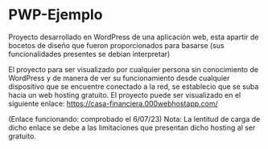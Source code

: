 # PWP-Ejemplo
Proyecto desarrollado en WordPress de una aplicación web, esta apartir de bocetos de diseño que fueron proporcionados para basarse (sus funcionalidades presentes se debian interpretar)

El proyecto para ser visualizado por cualquier persona sin conocimiento de WordPress y de manera de ver su funcionamiento desde cualquier dispositivo que se encuentre conectado a la red,
se establecio que se suba hacia un web hosting gratuito. El proyecto puede ser visualizado en el siguiente enlace: https://casa-financiera.000webhostapp.com/

(Enlace funcionando: comprobado el 6/07/23)
Nota: La lentitud de carga de dicho enlace se debe a las limitaciones que presentan dicho hosting al ser gratuito.
